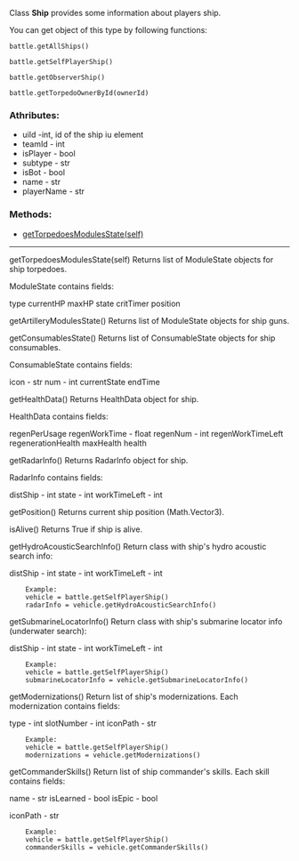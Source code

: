 Class **Ship** provides some information about players ship.

You can get object of this type by following functions:

    battle.getAllShips()

    battle.getSelfPlayerShip()

    battle.getObserverShip()

    battle.getTorpedoOwnerById(ownerId)



### Athributes:

- uiId -int, id of the ship iu element
- teamId - int
- isPlayer - bool
- subtype - str
- isBot - bool
- name - str
- playerName - str

### Methods:

- [getTorpedoesModulesState(self)](#getTorpedoesModulesStateself)

---

getTorpedoesModulesState(self)
Returns list of ModuleState objects for ship torpedoes.

ModuleState contains fields:

type
currentHP
maxHP
state
critTimer
position

getArtilleryModulesState()
Returns list of ModuleState objects for ship guns.

getConsumablesState()
Returns list of ConsumableState objects for ship consumables.

ConsumableState contains fields:

icon - str
num - int
currentState
endTime

getHealthData()
Returns HealthData object for ship.

HealthData contains fields:

regenPerUsage
regenWorkTime - float
regenNum - int
regenWorkTimeLeft
regenerationHealth
maxHealth
health

getRadarInfo()
Returns RadarInfo object for ship.

RadarInfo contains fields:

distShip - int
state - int
workTimeLeft - int

getPosition()
Returns current ship position (Math.Vector3).

isAlive()
Returns True if ship is alive.

getHydroAcousticSearchInfo()
        Return class with ship's hydro acoustic search info:

distShip - int
state - int
workTimeLeft - int

        Example:
        vehicle = battle.getSelfPlayerShip()
        radarInfo = vehicle.getHydroAcousticSearchInfo()

getSubmarineLocatorInfo()
        Return class with ship's submarine locator info (underwater search):

distShip - int
state - int
workTimeLeft - int

        Example:
        vehicle = battle.getSelfPlayerShip()
        submarineLocatorInfo = vehicle.getSubmarineLocatorInfo()

getModernizations()
        Return list of ship's modernizations. Each modernization contains fields:

type - int
slotNumber - int
iconPath - str

        Example:
        vehicle = battle.getSelfPlayerShip()
        modernizations = vehicle.getModernizations()

getCommanderSkills()
       Return list of ship commander's skills. Each skill contains fields:

name - str
isLearned - bool
isEpic - bool

iconPath - str

        Example:
        vehicle = battle.getSelfPlayerShip()
        commanderSkills = vehicle.getCommanderSkills()


